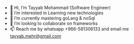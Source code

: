 - 👋 Hi, I’m Tayyab Mohammad (Software  Engineer) 
- 👀 I’m interested in Learning new technologies
- 🌱 I’m currently mastering goLang & noSql
- 💞️ I’m looking to collaborate on frameworks
- 📫 Reach me by whatsapp +966-581306133  and email me tayyab.mehr@gmail.com 

 
